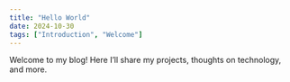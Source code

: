 ```yaml
---
title: "Hello World"
date: 2024-10-30
tags: ["Introduction", "Welcome"]
---
```

Welcome to my blog! Here I’ll share my projects, thoughts on technology, and more.
